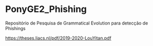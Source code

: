 # PonyGE2_Phishing
Repositório de Pesquisa de Grammatical Evolution para detecção de Phishings

https://theses.liacs.nl/pdf/2019-2020-LouYitan.pdf
